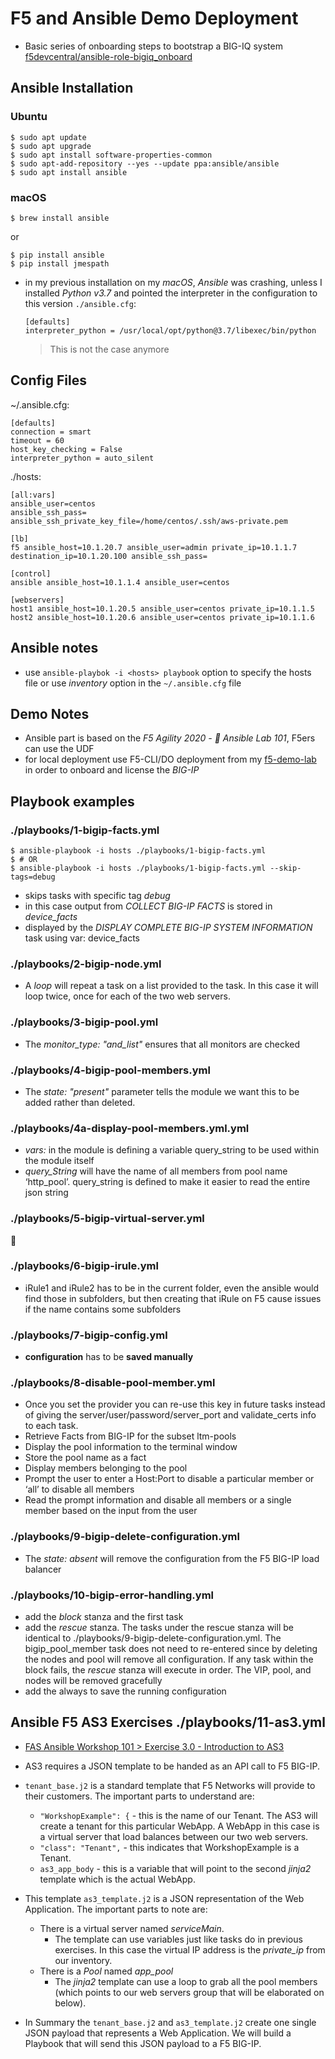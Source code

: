# F5 and Ansible Demo Deployment

* Basic series of onboarding steps to bootstrap a BIG-IQ system [f5devcentral/ansible-role-bigiq_onboard](https://github.com/f5devcentral/ansible-role-bigiq_onboard)

## Ansible Installation

### Ubuntu

```shell
$ sudo apt update
$ sudo apt upgrade
$ sudo apt install software-properties-common
$ sudo apt-add-repository --yes --update ppa:ansible/ansible
$ sudo apt install ansible
```
### macOS
```shell
$ brew install ansible
```
or
```shell
$ pip install ansible
$ pip install jmespath
```

* in my previous installation on my _macOS_, _Ansible_ was crashing, unless I installed *Python v3.7* and pointed the interpreter in the configuration to this version `./ansible.cfg`:
  ```
  [defaults]
  interpreter_python = /usr/local/opt/python@3.7/libexec/bin/python
  ```

  > This is not the case anymore

## Config Files
~/.ansible.cfg:
```
[defaults]
connection = smart
timeout = 60
host_key_checking = False
interpreter_python = auto_silent
```

./hosts:
```
[all:vars]
ansible_user=centos
ansible_ssh_pass=
ansible_ssh_private_key_file=/home/centos/.ssh/aws-private.pem

[lb]
f5 ansible_host=10.1.20.7 ansible_user=admin private_ip=10.1.1.7 destination_ip=10.1.20.100 ansible_ssh_pass=

[control]
ansible ansible_host=10.1.1.4 ansible_user=centos

[webservers]
host1 ansible_host=10.1.20.5 ansible_user=centos private_ip=10.1.1.5
host2 ansible_host=10.1.20.6 ansible_user=centos private_ip=10.1.1.6
```

## Ansible notes

* use `ansible-playbok -i <hosts> playbook` option to specify the hosts file or use _inventory_ option in the `~/.ansible.cfg` file

## Demo Notes
- Ansible part is based on the *F5 Agility 2020 - 🦅 Ansible Lab 101*, F5ers can use the UDF
- for local deployment use F5-CLI/DO deployment from my [f5-demo-lab](https://github.com/erkac/f5-demo-lab) in order to onboard and license the *BIG-IP*

## Playbook examples

### ./playbooks/1-bigip-facts.yml
```shell
$ ansible-playbook -i hosts ./playbooks/1-bigip-facts.yml
$ # OR
$ ansible-playbook -i hosts ./playbooks/1-bigip-facts.yml --skip-tags=debug
```
- skips tasks with specific tag _debug_
- in this case output from _COLLECT BIG-IP FACTS_ is stored in _device_facts_
- displayed by the _DISPLAY COMPLETE BIG-IP SYSTEM INFORMATION_ task using var: device_facts

### ./playbooks/2-bigip-node.yml
- A _loop_ will repeat a task on a list provided to the task. In this case it will loop twice, once for each of the two web servers.

### ./playbooks/3-bigip-pool.yml
- The _monitor_type: "and_list"_ ensures that all monitors are checked

### ./playbooks/4-bigip-pool-members.yml
- The _state: "present"_ parameter tells the module we want this to be added rather than deleted.

### ./playbooks/4a-display-pool-members.yml.yml
- _vars:_ in the module is defining a variable query_string to be used within the module itself
- _query_String_ will have the name of all members from pool name ‘http_pool’. query_string is defined to make it easier to read the entire json string

### ./playbooks/5-bigip-virtual-server.yml
🥳

### ./playbooks/6-bigip-irule.yml
- iRule1 and iRule2 has to be in the current folder, even the ansible would find those in subfolders, but then creating that iRule on F5 cause issues if the name contains some subfolders

### ./playbooks/7-bigip-config.yml
- **configuration** has to be **saved manually**

### ./playbooks/8-disable-pool-member.yml
- Once you set the provider you can re-use this key in future tasks instead of giving the server/user/password/server_port and validate_certs info to each task.
- Retrieve Facts from BIG-IP for the subset ltm-pools
- Display the pool information to the terminal window
- Store the pool name as a fact
- Display members belonging to the pool
- Prompt the user to enter a Host:Port to disable a particular member or ‘all’ to disable all members
- Read the prompt information and disable all members or a single member based on the input from the user

### ./playbooks/9-bigip-delete-configuration.yml
- The _state: absent_ will remove the configuration from the F5 BIG-IP load balancer

### ./playbooks/10-bigip-error-handling.yml
- add the _block_ stanza and the first task
- add the _rescue_ stanza. The tasks under the rescue stanza will be identical to ./playbooks/9-bigip-delete-configuration.yml. The bigip_pool_member task does not need to re-entered since by deleting the nodes and pool will remove all configuration. If any task within the block fails, the _rescue_ stanza will execute in order. The VIP, pool, and nodes will be removed gracefully
- add the always to save the running configuration

## Ansible F5 AS3 Exercises ./playbooks/11-as3.yml
- [FAS Ansible Workshop 101 > Exercise 3.0 - Introduction to AS3](https://clouddocs.f5.com/training/fas-ansible-workshop-101/3.0-as3-intro.html)

- AS3 requires a JSON template to be handed as an API call to F5 BIG-IP.
- `tenant_base.j2` is a standard template that F5 Networks will provide to their customers. The important parts to understand are:
  - `"WorkshopExample": {` - this is the name of our Tenant. The AS3 will create a tenant for this particular WebApp. A WebApp in this case is a virtual server that load balances between our two web servers.
  - `"class": "Tenant",` - this indicates that WorkshopExample is a Tenant.
  - `as3_app_body` - this is a variable that will point to the second _jinja2_ template which is the actual WebApp.

- This template `as3_template.j2` is a JSON representation of the Web Application. The important parts to note are:
  - There is a virtual server named _serviceMain_.
    - The template can use variables just like tasks do in previous exercises. In this case the virtual IP address is the _private_ip_ from our inventory.
  - There is a _Pool_ named _app_pool_
    - The _jinja2_ template can use a loop to grab all the pool members (which points to our web servers group that will be elaborated on below).
- In Summary the `tenant_base.j2` and `as3_template.j2` create one single JSON payload that represents a Web Application. We will build a Playbook that will send this JSON payload to a F5 BIG-IP.